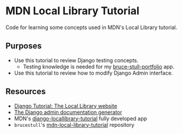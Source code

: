 # MDN Local Library Tutorial

Code for learning some concepts used in MDN's Local Library tutorial.

## Purposes

* Use this tutorial to review Django testing concepts.
  * Testing knowledge is needed for my [bruce-stull-portfolio](https://github.com/brucestull/bruce-stull-portfolio) app.
* Use this tutorial to review how to modify Django Admin interface.

## Resources

* [Django Tutorial: The Local Library website](https://developer.mozilla.org/en-US/docs/Learn/Server-side/Django/Tutorial_local_library_website)
* [The Django admin documentation generator](https://docs.djangoproject.com/en/4.1/ref/contrib/admin/admindocs/)
* MDN's [django-locallibrary-tutorial](https://github.com/mdn/django-locallibrary-tutorial) fully developed app
* `brucestull`'s [mdn-local-library-tutorial](https://github.com/brucestull/mdn-local-library-tutorial) repository
